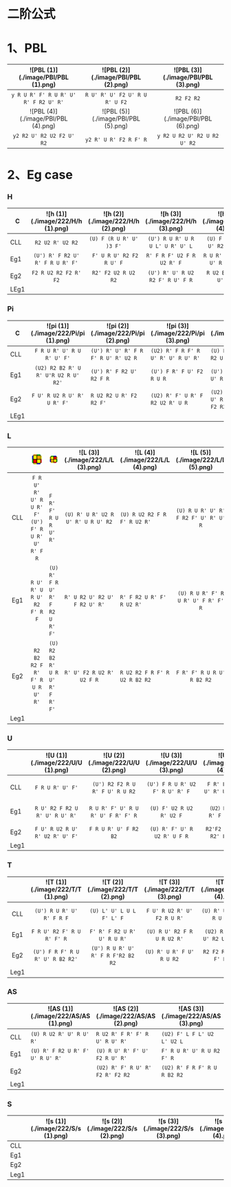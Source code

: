 # 二阶公式

# 1、PBL

|  ![PBL (1)](./image/PBl/PBL (1).png)  | ![PBL (2)](./image/PBl/PBL (2).png) | ![PBL (3)](./image/PBl/PBL (3).png) |
| :-----------------------------------: | :---------------------------------: | :---------------------------------: |
| `y R U R' F' R U R' U' R' F R2 U' R'` |   `R U' R' U' F2 U' R U R' U F2`    |             `R2 F2 R2`              |
|  ![PBL (4)](./image/PBl/PBL (4).png)  | ![PBL (5)](./image/PBl/PBL (5).png) | ![PBL (6)](./image/PBl/PBL (6).png) |
|       `y2 R2 U' R2 U2 F2 U' R2`       |       `y2 R' U R' F2 R F' R`        |    `y R2 U R2 U' R2 U R2 U' R2`     |

# 2、Eg case

### H

| C    | ![h (1)](./image/222/H/h (1).png) | ![h (2)](./image/222/H/h (2).png) | ![h (3)](./image/222/H/h (3).png) | ![h (4)](./image/222/H/h (4).png) |
| ---- | :-------------------------------: | :-------------------------------: | :-------------------------------: | :-------------------------------: |
| CLL  |         `R2 U2 R' U2 R2`          |     `(U) F (R U R' U' )3 F'`      | `(U') R U R' U R U L' U R' U' L`  |  `(U) F R2 U' R2 U' R2 U R2 F'`   |
| Eg1  | `(U') R' F R2 U' R' F R U R' F'`  |     ` F' U R U' R2 F2 R U' F`     |    `R' F R F' U2 F R U2 R' F`     |  `R U R' F' R U R' U' R U R' U'`  |
| Eg2  |       `F2 R U2 R2 F2 R' F2`       |        `R2' F2 U2 R U2 R2`        | `(U') R' U' R U2 R2 F' R U' F R`  |     `R U2 B2 R' U R U' B R'`      |
| LEg1 |                                   |                                   |                                   |                                   |

### Pi

| C    | ![pi (1)](./image/222/Pi/pi (1).png) | ![pi (2)](./image/222/Pi/pi (2).png) | ![pi (3)](./image/222/Pi/pi (3).png) | ![pi (4)](./image/222/Pi/pi (4).png)     | ![pi (5)](./image/222/Pi/pi (5).png) | ![pi (6)](./image/222/Pi/pi (6).png)     |
| ---- | :----------------------------------: | ------------------------------------ | ------------------------------------ | ---------------------------------------- | ------------------------------------ | ---------------------------------------- |
| CLL  |      `F R U R' U' R U R' U' F'`      | `(U') R' U' R' F R F' R U' R' U2 R`  | `(U2) R' F R F' R U' R' U' R U' R'`  | `(U) F R2 U' R2 U R2 U R2 F'`            | `R U2 R' U' R U R' U2 R' F R F'`     | `R' F2 R F' U2 R U' R' U' F`             |
| Eg1  | `(U2) R2 B2 R' U R' U'R U2 R U' R2'` | `(U') R' F R2 U' R2 F R`             | `(U') F R' F U' F2 R U R`            | `(U') R U' R' U R U' R' F R U' R'`       | `(U) F U' R U2 R' F' R U R' F'`      | `(U') R' F' R U' R' F R2 U R' F' R U R'` |
| Eg2  |     `F U' R U2 R U' R' U R' F'`      | `R U2 R2 U R' F2 R2 F'`              | `(U2) R' F' U R' F R2 U2 R' U R`     | `(U2) R' F R F' R U' R' U' R U' R F2 R2` | `(U') R' F' R' F2 R2 U R' U2 R`      | `(U) R' U2 R U' R2 F2 R F R`             |
| LEg1 |                                      |                                      |                                      |                                          |                                      |                                          |

### L

|      | <img src="./image/222/L/L (1).png" alt="L (1)" style="zoom:25%;" /> | <img src="./image/222/L/L (2).png" alt="L (2)"  /> | ![L (3)](./image/222/L/L (3).png)  | ![L (4)](./image/222/L/L (4).png) |   ![L (5)](./image/222/L/L (5).png)   |  ![L (6)](./image/222/L/L (6).png)   |
| :--: | :----------------------------------------------------------: | -------------------------------------------------- | :--------------------------------: | --------------------------------- | :-----------------------------------: | :----------------------------------: |
| CLL  |   `F R U' R' U' R U R' F'`<br />`(U') F' R U R' U' R' F R`   | `F R' F' R U R U' R'`                              | `(U) R' U R' U2 R U' R' U R U' R2` | `(U) R U2 R2 F R F' R U2 R' `     | `(U) R U R' U' R' F R2 F' U' R' U' R` | `R' F' R U R' U' R' F R2 U' R' U2 R` |
| Eg1  |                  `R U' R' U R U' R2 F' R F`                  | `(U) R' F R U' R' F R2 U R' F'`                    |   `R' U R2 U' R2 U' F R2 U' R'`    | `R' F R2 U R' F' R U2 R'`         |  `(U) R U R' F' R U R' U' F R' F' R`  |    `(U)  R' U2 F R U2 R U' R2 F`     |
| Eg2  |                `R2 B2 R2 F R' F' R U R U' R'`                | `(U) R2 B2 R' U R U' R' F R' F'`                   |     `R' U' F2 R U2 R' U2 F R`      | `R U2 R2 F R F' R U2 R B2 R2`     |      `F R' F' R U R U' R B2 R2`       |    `F R U' R' U' R U R' F R2 B2`     |
| Leg1 |                                                              |                                                    |                                    |                                   |                                       |                                      |

### U

|      | ![U (1)](./image/222/U/U (1).png) | ![U (2)](./image/222/U/U (2).png)  | ![U (3)](./image/222/U/U (3).png) | ![U (4)](./image/222/U/U (4).png) |   ![U (5)](./image/222/U/U (5).png)   |  ![U (6)](./image/222/U/U (6).png)  |
| ---- | :-------------------------------: | :--------------------------------: | :-------------------------------: | :-------------------------------: | :-----------------------------------: | :---------------------------------: |
| CLL  |         `F R U R' U' F'`          |  `(U') R2 F2 R U R' F U' R U R2`   |  `(U') F R U R' U2 F' R U' R' F`  | `F R' F' R U' R U' R' U2 R U' R'` | `(U) R U' R2 F R F' R U R' U' R U R'` |  `(U) R' U R' F R F' R U2 R' U R`   |
| Eg1  |  `R U' R2 F R2 U R' U' R U' R'`   | `R U R' F' U' R U R' U' F R' F' R` |     `(U) F' U2 R U2 R' U2 F`      |  `（U2）R' F R F' R' F R2 U' R'`  | `(U') R U' R' U R U' R' U' F R U' R'` | `(U) R' F R U' R' F R U' R U R' F'` |
| Eg2  |  `F U' R U2 R U' R' U2 R' U' F'`  |       `F R U R' U' F R2 B2`        |   `(U) R' F' U' R U2 R' U F R`    |  `R2'F2 R U R U2' R2' F R F' R`   |   `(U') R2 B2 R' U R' U' R' F R F'`   |   `(U') R2 F2 R F' R U L F' L' F`   |
| Leg1 |                                   |                                    |                                   |                                   |                                       |                                     |

### T

|      | ![T (1)](./image/222/T/T (1).png) | ![T (2)](./image/222/T/T (2).png)  | ![T (3)](./image/222/T/T (3).png) | ![T (4)](./image/222/T/T (4).png) |    ![T (5)](./image/222/T/T (5).png)    | ![T (6)](./image/222/T/T (6).png) |
| :--: | :-------------------------------: | :--------------------------------: | :-------------------------------: | :-------------------------------: | :-------------------------------------: | :-------------------------------: |
| CLL  |     `(U') R U R' U' R' F R F`     |     `(U) L' U' L U L F' L' F`      |    `F U' R U2 R' U' F2 R U R'`    |   `(U) R' U R' F U' R U F2 R2`    | `(U2) F R U R' U' R U' R' U' R U R' F'` |      `R' U R U2 R2 F R F' R`      |
| Eg1  |    `F R U' R2 F' R U R' F' R`     |    `F' R' F R2 U R' U' R U R'`     |    `(U) R U' R2 F R U R U2 R'`    | `(U2) R' U F R2 U' R2 U' F U' R`  |     `(U') R' F' R2 U R' F' R U R'`      |   `(U2) R U' R' U2 F R U2 R' F`   |
| Eg2  | `(U') F R F' R U R' U' R B2 R2'`  | `(U') R U R' U' R' F R F'R2 B2 R2` |     `(U) R' U R' F U' R U R2`     |    `R2 F2 R U' F R' F' R U R`     |   `(U') R' U2 R U' R' F R' F R F' R`    |     `(U) R' U2 R' F2 R F2 R`      |
| Leg1 |                                   |                                    |                                   |                                   |                                         |                                   |

### AS

|      | ![AS (1)](./image/222/AS/AS (1).png) | ![AS (2)](./image/222/AS/AS (2).png) | ![AS (3)](./image/222/AS/AS (3).png) | ![AS (4)](./image/222/AS/AS (4).png) | ![AS (5)](./image/222/AS/AS (5).png) | ![AS (6)](./image/222/AS/AS (6).png) |
| ---- | ------------------------------------ | ------------------------------------ | ------------------------------------ | ------------------------------------ | ------------------------------------ | ------------------------------------ |
| CLL  | `(U) R U2 R' U' R U' R'`             | `R U2 R' F R' F' R U' R U' R'`       | `(U2) F' L F L' U2 L' U2 L`          | `R' U L U' R U L'`                   | `(U2) R U2 R' U2 R' F R F'`          | `(U) R U R2 F' R F R U' R2 F R`      |
| Eg1  | `(U) R' F R2 U R' F' U' R U' R'`     | `(U) R U' R' F' U' F2 R U' R'`       | `F' R U R' U' R U R2 F' R`           | `R U' R' F' U' R U R' U' F`          | `(U') R U R' F' U' R U R' U' R U R'` | `(U2) R U' R2 F R U' R' F R F'`      |
| Eg2  |                                      | `(U2) R' F' R U' R' F2 R' F2 R2`     | `(U2) R' F R F' R U R B2 R2`         | `(U') R' U R' F R2 F R2 F'`          | `R' U' R U' R' U' R' F2 R F' R`      | `(U2) R2 F2 R F R F' R U R'`         |
| Leg1 |                                      |                                      |                                      |                                      |                                      |                                      |

### S

|      | ![s (1)](./image/222/S/s (1).png) | ![s (2)](./image/222/S/s (2).png) | ![s (3)](./image/222/S/s (3).png) | ![s (4)](./image/222/S/s (4).png) | ![s (5)](./image/222/S/s (5).png) | ![s (6)](./image/222/S/s (6).png) |
| ---- | --------------------------------- | --------------------------------- | --------------------------------- | --------------------------------- | --------------------------------- | --------------------------------- |
| CLL  |                                   |                                   |                                   |                                   |                                   |                                   |
| Eg1  |                                   |                                   |                                   |                                   |                                   |                                   |
| Eg2  |                                   |                                   |                                   |                                   |                                   |                                   |
| Leg1 |                                   |                                   |                                   |                                   |                                   |                                   |

